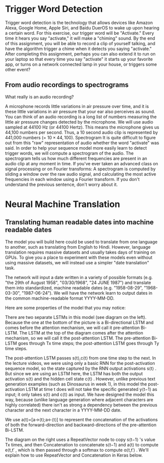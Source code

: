 # Trigger Word Detection

Trigger word detection is the technology that allows devices like Amazon Alexa, Google Home, Apple Siri, and Baidu DuerOS to wake up upon hearing a certain word.
For this exercise, our trigger word will be "Activate." Every time it hears you say "activate," it will make a "chiming" sound.
By the end of this assignment, you will be able to record a clip of yourself talking, and have the algorithm trigger a chime when it detects you saying "activate."
After completing this assignment, perhaps you can also extend it to run on your laptop so that every time you say "activate" it starts up your favorite app, or turns on a network connected lamp in your house, or triggers some other event?

## From audio recordings to spectrograms
What really is an audio recording?

A microphone records little variations in air pressure over time, and it is these little variations in air pressure that your ear also perceives as sound.
You can think of an audio recording is a long list of numbers measuring the little air pressure changes detected by the microphone.
We will use audio sampled at 44100 Hz (or 44100 Hertz).
This means the microphone gives us 44,100 numbers per second.
Thus, a 10 second audio clip is represented by 441,000 numbers (= $10 \times 44,100$).
Spectrogram
It is quite difficult to figure out from this "raw" representation of audio whether the word "activate" was said.
In order to help your sequence model more easily learn to detect trigger words, we will compute a spectrogram of the audio.
The spectrogram tells us how much different frequencies are present in an audio clip at any moment in time.
If you've ever taken an advanced class on signal processing or on Fourier transforms:
A spectrogram is computed by sliding a window over the raw audio signal, and calculating the most active frequencies in each window using a Fourier transform.
If you don't understand the previous sentence, don't worry about it.


# Neural Machine Translation

## Translating human readable dates into machine readable dates
The model you will build here could be used to translate from one language to another, such as translating from English to Hindi. However, language translation requires massive datasets and usually takes days of training on GPUs. To give you a place to experiment with these models even without using massive datasets, we will instead use a simpler "date translation" task.

The network will input a date written in a variety of possible formats (e.g. "the 29th of August 1958", "03/30/1968", "24 JUNE 1987") and translate them into standardized, machine readable dates (e.g. "1958-08-29", "1968-03-30", "1987-06-24"). We will have the network learn to output dates in the common machine-readable format YYYY-MM-DD.


Here are some properties of the model that you may notice:

There are two separate LSTMs in this model (see diagram on the left). Because the one at the bottom of the picture is a Bi-directional LSTM and comes before the attention mechanism, we will call it pre-attention Bi-LSTM. The LSTM at the top of the diagram comes after the attention mechanism, so we will call it the post-attention LSTM. The pre-attention Bi-LSTM goes through  Tx  time steps; the post-attention LSTM goes through  Ty  time steps.

The post-attention LSTM passes  s⟨t⟩,c⟨t⟩  from one time step to the next. In the lecture videos, we were using only a basic RNN for the post-activation sequence model, so the state captured by the RNN output activations  s⟨t⟩ . But since we are using an LSTM here, the LSTM has both the output activation  s⟨t⟩  and the hidden cell state  c⟨t⟩ . However, unlike previous text generation examples (such as Dinosaurus in week 1), in this model the post-activation LSTM at time  t  does will not take the specific generated  y⟨t−1⟩  as input; it only takes  s⟨t⟩  and  c⟨t⟩  as input. We have designed the model this way, because (unlike language generation where adjacent characters are highly correlated) there isn't as strong a dependency between the previous character and the next character in a YYYY-MM-DD date.

We use  a⟨t⟩=[a→⟨t⟩;a←⟨t⟩]  to represent the concatenation of the activations of both the forward-direction and backward-directions of the pre-attention Bi-LSTM.

The diagram on the right uses a RepeatVector node to copy  s⟨t−1⟩ 's value  Tx  times, and then Concatenation to concatenate  s⟨t−1⟩  and  a⟨t⟩  to compute  e⟨t,t′ , which is then passed through a softmax to compute  α⟨t,t′⟩ . We'll explain how to use RepeatVector and Concatenation in Keras below.

